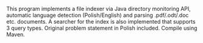 This program implements a file indexer via Java directory monitoring API, automatic language detection (Polish/English) and parsing .pdf/.odt/.doc etc. documents. A searcher for the index is also implemented that supports 3 query types. Original problem statement in Polish included. Compile using Maven.
